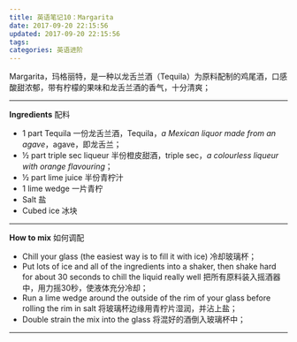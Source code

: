 ```yaml
---
title: 英语笔记10：Margarita
date: 2017-09-20 22:15:56
updated: 2017-09-20 22:15:56
tags:
categories: 英语进阶
---
```



Margarita，玛格丽特，是一种以龙舌兰酒（Tequila）为原料配制的鸡尾酒，口感酸甜浓郁，带有柠檬的果味和龙舌兰酒的香气，十分清爽；

---
**Ingredients** 配料
- 1 part Tequila 一份龙舌兰酒，Tequila，*a Mexican liquor made from an agave*，agave，即龙舌兰；
- ½ part triple sec liqueur 半份橙皮甜酒，triple sec，*a colourless liqueur with orange flavouring*；
- ½ part lime juice 半份青柠汁
- 1 lime wedge 一片青柠
- Salt 盐
- Cubed ice 冰块

---
**How to mix** 如何调配
- Chill your glass (the easiest way is to fill it with ice) 冷却玻璃杯；
- Put lots of ice and all of the ingredients into a shaker, then shake hard for about 30 seconds to chill the liquid really well 把所有原料装入摇酒器中，用力摇30秒，使液体充分冷却；
- Run a lime wedge around the outside of the rim of your glass before rolling the rim in salt 将玻璃杯边缘用青柠片湿润，并沾上盐；
- Double strain the mix into the glass 将混好的酒倒入玻璃杯中；

---